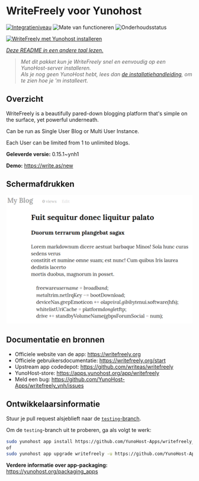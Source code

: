 <!--
NB: Deze README is automatisch gegenereerd door <https://github.com/YunoHost/apps/tree/master/tools/readme_generator>
Hij mag NIET handmatig aangepast worden.
-->

# WriteFreely voor Yunohost

[![Integratieniveau](https://dash.yunohost.org/integration/writefreely.svg)](https://ci-apps.yunohost.org/ci/apps/writefreely/) ![Mate van functioneren](https://ci-apps.yunohost.org/ci/badges/writefreely.status.svg) ![Onderhoudsstatus](https://ci-apps.yunohost.org/ci/badges/writefreely.maintain.svg)

[![WriteFreely met Yunohost installeren](https://install-app.yunohost.org/install-with-yunohost.svg)](https://install-app.yunohost.org/?app=writefreely)

*[Deze README in een andere taal lezen.](./ALL_README.md)*

> *Met dit pakket kun je WriteFreely snel en eenvoudig op een YunoHost-server installeren.*  
> *Als je nog geen YunoHost hebt, lees dan [de installatiehandleiding](https://yunohost.org/install), om te zien hoe je 'm installeert.*

## Overzicht

WriteFreely is a beautifully pared-down blogging platform that's simple on the surface, yet powerful underneath.

Can be run as Single User Blog or Multi User Instance.

Each User can be limited from 1 to unlimited blogs.

**Geleverde versie:** 0.15.1~ynh1

**Demo:** <https://write.as/new>

## Schermafdrukken

![Schermafdrukken van WriteFreely](./doc/screenshots/screenshots2.png)

## Documentatie en bronnen

- Officiele website van de app: <https://writefreely.org>
- Officiele gebruikersdocumentatie: <https://writefreely.org/start>
- Upstream app codedepot: <https://github.com/writeas/writefreely>
- YunoHost-store: <https://apps.yunohost.org/app/writefreely>
- Meld een bug: <https://github.com/YunoHost-Apps/writefreely_ynh/issues>

## Ontwikkelaarsinformatie

Stuur je pull request alsjeblieft naar de [`testing`-branch](https://github.com/YunoHost-Apps/writefreely_ynh/tree/testing).

Om de `testing`-branch uit te proberen, ga als volgt te werk:

```bash
sudo yunohost app install https://github.com/YunoHost-Apps/writefreely_ynh/tree/testing --debug
of
sudo yunohost app upgrade writefreely -u https://github.com/YunoHost-Apps/writefreely_ynh/tree/testing --debug
```

**Verdere informatie over app-packaging:** <https://yunohost.org/packaging_apps>
